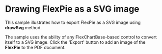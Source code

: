 Drawing FlexPie as a SVG image
==============================

This sample illustrates how to export FlexPie as a SVG image using **drawSvg** method.

The sample uses the ability of any FlexChartBase-based control to convert itself to a SVG image. Click the 'Export' button to add an image of the __FlexPie__ to the PDF document.
